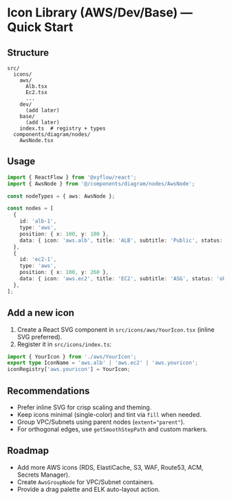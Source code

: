 # Icon Library (AWS/Dev/Base) — Quick Start

## Structure
```
src/
  icons/
    aws/
      Alb.tsx
      Ec2.tsx
      ...
    dev/
      (add later)
    base/
      (add later)
    index.ts  # registry + types
  components/diagram/nodes/
    AwsNode.tsx
```

## Usage
```ts
import { ReactFlow } from '@xyflow/react';
import { AwsNode } from '@/components/diagram/nodes/AwsNode';

const nodeTypes = { aws: AwsNode };

const nodes = [
  {
    id: 'alb-1',
    type: 'aws',
    position: { x: 100, y: 100 },
    data: { icon: 'aws.alb', title: 'ALB', subtitle: 'Public', status: 'ok' },
  },
  {
    id: 'ec2-1',
    type: 'aws',
    position: { x: 100, y: 260 },
    data: { icon: 'aws.ec2', title: 'EC2', subtitle: 'ASG', status: 'ok' },
  },
];
```

## Add a new icon
1. Create a React SVG component in `src/icons/aws/YourIcon.tsx` (inline SVG preferred).
2. Register it in `src/icons/index.ts`:
```ts
import { YourIcon } from './aws/YourIcon';
export type IconName = 'aws.alb' | 'aws.ec2' | 'aws.youricon';
iconRegistry['aws.youricon'] = YourIcon;
```

## Recommendations
- Prefer inline SVG for crisp scaling and theming.
- Keep icons minimal (single-color) and tint via `fill` when needed.
- Group VPC/Subnets using parent nodes (`extent="parent"`).
- For orthogonal edges, use `getSmoothStepPath` and custom markers.

## Roadmap
- Add more AWS icons (RDS, ElastiCache, S3, WAF, Route53, ACM, Secrets Manager).
- Create `AwsGroupNode` for VPC/Subnet containers.
- Provide a drag palette and ELK auto-layout action.

